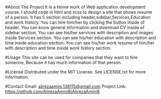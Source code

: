 #About The Project
It is a Home work of Web application development course.
I should code in html and scss to design a site that shows resume of a person.
It has 5 section including header,sidebar,Services,Education and work history.
You can hire him/her by clicking the button inside of header.
You can know general information and download CV inside of sidebar section.
You can see his/her services with description and images inside Services section.
You can see his/her education with description and time inside education section.
You can see his/her work resume of him/her with description and time inside work history section.

#Usage
This site can be used for companies that they want to hire someone,
Because it has much information of that person. 

#License
Distributed under the MIT License. See LICENSE.txt for more information.

#Contact
Gmail: alirezaamini.138115@gmail.com
Project Link: https://github.com/AlirezaAmini8/AlirezaAmini8
